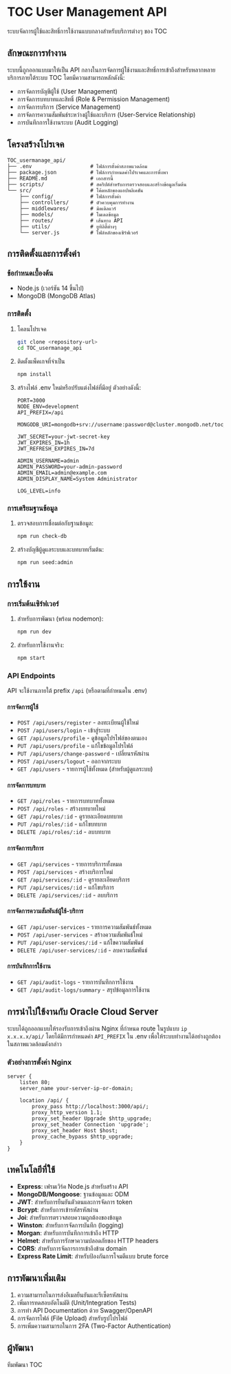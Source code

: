 # TOC User Management API

ระบบจัดการผู้ใช้และสิทธิ์การใช้งานแบบกลางสำหรับบริการต่างๆ ของ TOC

## ลักษณะการทำงาน

ระบบนี้ถูกออกแบบมาให้เป็น API กลางในการจัดการผู้ใช้งานและสิทธิ์การเข้าถึงสำหรับหลากหลายบริการภายใต้ระบบ TOC โดยมีความสามารถหลักดังนี้:

- การจัดการบัญชีผู้ใช้ (User Management)
- การจัดการบทบาทและสิทธิ์ (Role & Permission Management)
- การจัดการบริการ (Service Management)
- การจัดการความสัมพันธ์ระหว่างผู้ใช้และบริการ (User-Service Relationship)
- การบันทึกการใช้งานระบบ (Audit Logging)

## โครงสร้างโปรเจค

```
TOC_usermanage_api/
├── .env                   # ไฟล์การตั้งค่าสภาพแวดล้อม
├── package.json           # ไฟล์การกำหนดค่าโปรเจคและการพึ่งพา
├── README.md              # เอกสารนี้
├── scripts/               # สคริปต์สำหรับการตรวจสอบและสร้างข้อมูลเริ่มต้น
└── src/                   # โค้ดหลักของแอปพลิเคชัน
    ├── config/            # ไฟล์การตั้งค่า
    ├── controllers/       # ตัวควบคุมการทำงาน
    ├── middlewares/       # มิดเดิลแวร์
    ├── models/            # โมเดลข้อมูล
    ├── routes/            # เส้นทาง API
    ├── utils/             # ยูทิลิตี้ต่างๆ
    └── server.js          # ไฟล์หลักของเซิร์ฟเวอร์
```

## การติดตั้งและการตั้งค่า

### ข้อกำหนดเบื้องต้น

- Node.js (เวอร์ชัน 14 ขึ้นไป)
- MongoDB (MongoDB Atlas)

### การติดตั้ง

1. โคลนโปรเจค
   ```bash
   git clone <repository-url>
   cd TOC_usermanage_api
   ```

2. ติดตั้งแพ็คเกจที่จำเป็น
   ```bash
   npm install
   ```

3. สร้างไฟล์ .env ใหม่หรือปรับแต่งไฟล์ที่มีอยู่ ตัวอย่างดังนี้:
   ```
   PORT=3000
   NODE_ENV=development
   API_PREFIX=/api
   
   MONGODB_URI=mongodb+srv://username:password@cluster.mongodb.net/toc_user_management
   
   JWT_SECRET=your-jwt-secret-key
   JWT_EXPIRES_IN=1h
   JWT_REFRESH_EXPIRES_IN=7d
   
   ADMIN_USERNAME=admin
   ADMIN_PASSWORD=your-admin-password
   ADMIN_EMAIL=admin@example.com
   ADMIN_DISPLAY_NAME=System Administrator
   
   LOG_LEVEL=info
   ```

### การเตรียมฐานข้อมูล

1. ตรวจสอบการเชื่อมต่อกับฐานข้อมูล:
   ```bash
   npm run check-db
   ```

2. สร้างบัญชีผู้ดูแลระบบและบทบาทเริ่มต้น:
   ```bash
   npm run seed:admin
   ```

## การใช้งาน

### การเริ่มต้นเซิร์ฟเวอร์

1. สำหรับการพัฒนา (พร้อม nodemon):
   ```bash
   npm run dev
   ```

2. สำหรับการใช้งานจริง:
   ```bash
   npm start
   ```

### API Endpoints

API จะใช้งานภายใต้ prefix `/api` (หรือตามที่กำหนดใน .env)

#### การจัดการผู้ใช้
- `POST /api/users/register` - ลงทะเบียนผู้ใช้ใหม่
- `POST /api/users/login` - เข้าสู่ระบบ
- `GET /api/users/profile` - ดูข้อมูลโปรไฟล์ของตนเอง
- `PUT /api/users/profile` - แก้ไขข้อมูลโปรไฟล์
- `PUT /api/users/change-password` - เปลี่ยนรหัสผ่าน
- `POST /api/users/logout` - ออกจากระบบ
- `GET /api/users` - รายการผู้ใช้ทั้งหมด (สำหรับผู้ดูแลระบบ)

#### การจัดการบทบาท
- `GET /api/roles` - รายการบทบาททั้งหมด
- `POST /api/roles` - สร้างบทบาทใหม่
- `GET /api/roles/:id` - ดูรายละเอียดบทบาท
- `PUT /api/roles/:id` - แก้ไขบทบาท
- `DELETE /api/roles/:id` - ลบบทบาท

#### การจัดการบริการ
- `GET /api/services` - รายการบริการทั้งหมด
- `POST /api/services` - สร้างบริการใหม่
- `GET /api/services/:id` - ดูรายละเอียดบริการ
- `PUT /api/services/:id` - แก้ไขบริการ
- `DELETE /api/services/:id` - ลบบริการ

#### การจัดการความสัมพันธ์ผู้ใช้-บริการ
- `GET /api/user-services` - รายการความสัมพันธ์ทั้งหมด
- `POST /api/user-services` - สร้างความสัมพันธ์ใหม่
- `PUT /api/user-services/:id` - แก้ไขความสัมพันธ์
- `DELETE /api/user-services/:id` - ลบความสัมพันธ์

#### การบันทึกการใช้งาน
- `GET /api/audit-logs` - รายการบันทึกการใช้งาน
- `GET /api/audit-logs/summary` - สรุปข้อมูลการใช้งาน

## การนำไปใช้งานกับ Oracle Cloud Server

ระบบได้ถูกออกแบบให้รองรับการเข้าถึงผ่าน Nginx ที่กำหนด route ในรูปแบบ `ip x.x.x.x/api/` โดยได้มีการกำหนดค่า `API_PREFIX` ใน .env เพื่อให้ระบบทำงานได้อย่างถูกต้องในสภาพแวดล้อมดังกล่าว

### ตัวอย่างการตั้งค่า Nginx

```nginx
server {
    listen 80;
    server_name your-server-ip-or-domain;

    location /api/ {
        proxy_pass http://localhost:3000/api/;
        proxy_http_version 1.1;
        proxy_set_header Upgrade $http_upgrade;
        proxy_set_header Connection 'upgrade';
        proxy_set_header Host $host;
        proxy_cache_bypass $http_upgrade;
    }
}
```

## เทคโนโลยีที่ใช้

- **Express**: เฟรมเวิร์ค Node.js สำหรับสร้าง API
- **MongoDB/Mongoose**: ฐานข้อมูลและ ODM
- **JWT**: สำหรับการยืนยันตัวตนและการจัดการ token
- **Bcrypt**: สำหรับการเข้ารหัสรหัสผ่าน
- **Joi**: สำหรับการตรวจสอบความถูกต้องของข้อมูล
- **Winston**: สำหรับการจัดการบันทึก (logging)
- **Morgan**: สำหรับการบันทึกการเข้าถึง HTTP
- **Helmet**: สำหรับการรักษาความปลอดภัยของ HTTP headers
- **CORS**: สำหรับการจัดการการเข้าถึงข้าม domain
- **Express Rate Limit**: สำหรับป้องกันการโจมตีแบบ brute force

## การพัฒนาเพิ่มเติม

1. ความสามารถในการส่งอีเมลยืนยันและรีเซ็ตรหัสผ่าน
2. เพิ่มการทดสอบอัตโนมัติ (Unit/Integration Tests)
3. การทำ API Documentation ด้วย Swagger/OpenAPI
4. การจัดการไฟล์ (File Upload) สำหรับรูปโปรไฟล์
5. การเพิ่มความสามารถในการ 2FA (Two-Factor Authentication)

## ผู้พัฒนา

ทีมพัฒนา TOC

